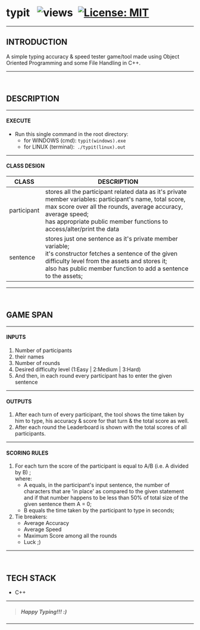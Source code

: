 # typit &nbsp; ![views](https://visitor-badge.glitch.me/badge?page_id=code-chaser.typit) &nbsp;[![License: MIT](https://img.shields.io/badge/License-MIT-yellow.svg)](https://opensource.org/licenses/MIT)


___

## INTRODUCTION
A simple typing accuracy &amp; speed tester game/tool made using Object Oriented Programming and some File Handling in C++.


___


<br>

## DESCRIPTION
___
#### EXECUTE
* Run this single command in the root directory:
    * for WINDOWS (cmd): `typit(windows).exe`
    * for LINUX (terminal): &nbsp;`./typit(linux).out`

___

#### CLASS DESIGN
|CLASS|DESCRIPTION|
|-----|-----------|
|participant|stores all the participant related data as it's private member variables: participant's name, total score, max score over all the rounds, average accuracy, average speed;<br>has appropriate public member functions to access/alter/print the data|
|sentence|stores just one sentence as it's private member variable;<br>it's constructor fetches a sentence of the given difficulty level from the assets and stores it;<br>also has public member function to add a sentence to the assets;



___

<br>


## GAME SPAN
___
#### INPUTS
1. Number of participants
4. their names
5. Number of rounds
6. Desired difficulty level (1:Easy | 2:Medium | 3:Hard)
7. And then, in each round every participant has to enter the given sentence

___

<!-- ```
INPUTS:
  1) Number of participants
  2) their names
  3) Number of rounds
  4) Desired difficulty level (1:Easy | 2:Medium | 3:Hard)
  
After that, in each round all the participants take turns and type the given statement (same for all participants in each round).
``` -->
#### OUTPUTS
1. After each turn of every participant, the tool shows the time taken by him to type, his accuracy &amp; score for that turn &amp; the total score as well.
2. After each round the Leaderboard is shown with the total scores of all participants.

___

<!-- ```
OUTPUTS:
  1) After each turn of every participant, the tool shows the time taken by him to type, his accuracy & score for that turn and the
     total score as well.
  2) After each round the Leaderboard is shown with the total scores of all participants.
``` -->
#### SCORING RULES
1. For each turn the score of the participant is equal to A/B (i.e. A divided by B) ;  
where:
      * A equals, in the participant's input sentence, the number of characters that are 'in place' as compared to the given statement and if that number happens to be less than 50% of total size of the given sentence them A = 0;
      * B equals the time taken by the participant to type in seconds;
2. Tie breakers:
   * Average Accuracy
   * Average Speed
   * Maximum Score among all the rounds
   * Luck ;)

___

<!-- ```
SCORING RULES:
  1) For each turn the score of the participant is equal to A/B (i.e. A divided by B)
     where: i) A equals, in the participant's input sentence, the nummber of characters that are '***__in place__***' as compared to the given 
               statement and if that number happens to be less than 50% of total size of the given sentence them A = 0;
           ii) B equals the time taken by the participant to type;
  2) Tie Breakers: i) Average Accuracy
                  ii) Average Speed
                 iii) Maximum Score among all the rounds
                  iv) Luck ;)
            
``` -->
<br>

## TECH STACK
* C++

___

>##### *Happy Typing!!! :)*

___
